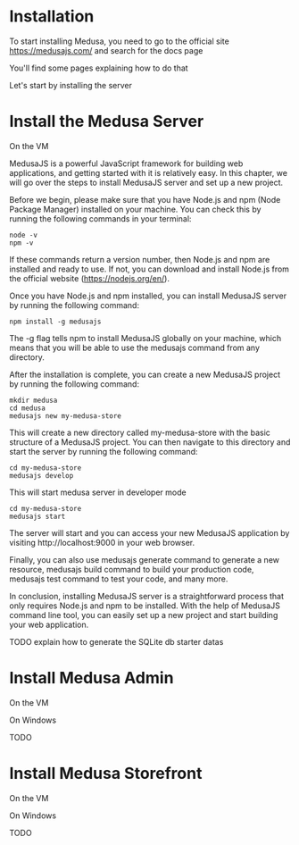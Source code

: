 # Installation

To start installing Medusa, you need to go to the official site https://medusajs.com/ and search for the docs page

You'll find some pages explaining how to do that

Let's start by installing the server

# Install the Medusa Server

On the VM

MedusaJS is a powerful JavaScript framework for building web applications, and getting started with it is relatively easy. In this chapter, we will go over the steps to install MedusaJS server and set up a new project.

Before we begin, please make sure that you have Node.js and npm (Node Package Manager) installed on your machine. You can check this by running the following commands in your terminal:

```
node -v
npm -v
```
If these commands return a version number, then Node.js and npm are installed and ready to use. If not, you can download and install Node.js from the official website (https://nodejs.org/en/).

Once you have Node.js and npm installed, you can install MedusaJS server by running the following command:

```
npm install -g medusajs
```
The -g flag tells npm to install MedusaJS globally on your machine, which means that you will be able to use the medusajs command from any directory.

After the installation is complete, you can create a new MedusaJS project by running the following command:

```
mkdir medusa
cd medusa
medusajs new my-medusa-store
```
This will create a new directory called my-medusa-store with the basic structure of a MedusaJS project. You can then navigate to this directory and start the server by running the following command:

```
cd my-medusa-store
medusajs develop
```
This will start medusa server in developer mode

```
cd my-medusa-store
medusajs start
```
The server will start and you can access your new MedusaJS application by visiting http://localhost:9000 in your web browser.

Finally, you can also use medusajs generate command to generate a new resource, medusajs build command to build your production code, medusajs test command to test your code, and many more.

In conclusion, installing MedusaJS server is a straightforward process that only requires Node.js and npm to be installed. With the help of MedusaJS command line tool, you can easily set up a new project and start building your web application.

TODO explain how to generate the SQLite db starter datas

# Install Medusa Admin

On the VM

On Windows

TODO

# Install Medusa Storefront

On the VM

On Windows

TODO
